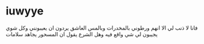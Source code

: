 # iuwyye
فانا لا ذنب لي الا انهم ورطوني بالمخدرات وبالمس العاشق يردون ان يعيبونني  وكل شوي يجيبون لي شي واقع فيه وهل الشرع يقول ان المسحور يجاهد  سلامات 
